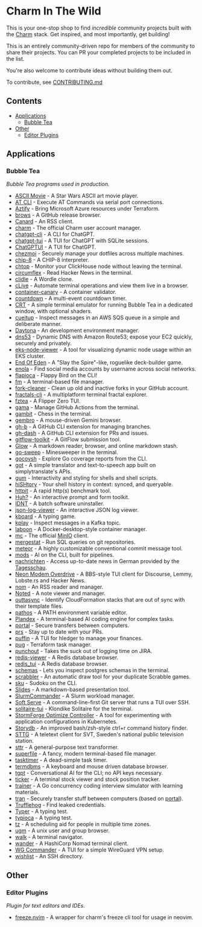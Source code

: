 <!--lint ignore double-link awesome-git-repo-age awesome-github -->
<!-- TODO: remove awesome-git-repo-age when repo is older than 30 days -->

# Charm In The Wild

This is your one-stop shop to find *incredible* community projects built with
the [Charm](https://github.com/charmbracelet/) stack. Get inspired, and most importantly, get building!

This is an entirely community-driven repo for members of the community to share
their projects. You can PR your completed projects to be included in the list.

You're also welcome to contribute ideas without building them out.

To contribute, see [CONTRIBUTING.md](./CONTRIBUTING.md)

## Contents

- [Applications](#applications)
  - [Bubble Tea](#bubble-tea)
- [Other](#other)
  - [Editor Plugins](#editor-plugins)

## Applications

### Bubble Tea

*Bubble Tea programs used in production.*

- [ASCII Movie](https://github.com/gabe565/ascii-movie) - A Star Wars ASCII art movie player.
- [AT CLI](https://github.com/daskycodes/at_cli) - Execute AT Commands via serial port connections.
- [Aztify](https://github.com/Azure/aztfy) - Bring Microsoft Azure resources under Terraform.
- [brows](https://github.com/rubysolo/brows) - A GitHub release browser.
- [Canard](https://github.com/mrusme/canard) - An RSS client.
- [charm](https://github.com/charmbracelet/charm) - The official Charm user account manager.
- [chatgpt-cli](https://github.com/j178/chatgpt) - A CLI for ChatGPT.
- [chatgpt-tui](https://github.com/tearingItUp786/chatgpt-tui) - A TUI for ChatGPT with SQLite sessions.
- [ChatGPTUI](https://github.com/dwisiswant0/chatgptui) - A TUI for ChatGPT.
- [chezmoi](https://github.com/twpayne/chezmoi) - Securely manage your dotfiles across multiple machines.
- [chip-8](https://github.com/braheezy/chip-8) - A CHIP-8 interpreter.
- [chtop](https://github.com/chhetripradeep/chtop) - Monitor your ClickHouse node without leaving the terminal.
- [circumflex](https://github.com/bensadeh/circumflex) - Read Hacker News in the terminal.
- [clidle](https://github.com/ajeetdsouza/clidle) - A Wordle clone.
- [cLive](https://github.com/koki-develop/clive) - Automate terminal operations and view them live in a browser.
- [container-canary](https://github.com/NVIDIA/container-canary) - A container validator.
- [countdown](https://github.com/aldernero/countdown) - A multi-event countdown timer.
- [CRT](https://github.com/BigJk/crt) - A simple terminal emulator for running Bubble Tea in a dedicated window, with optional shaders.
- [cueitup](https://github.com/dhth/cueitup) - Inspect messages in an AWS SQS queue in a simple and deliberate manner.
- [Daytona](https://github.com/daytonaio/daytona) - An development environment manager.
- [dns53](https://github.com/purpleclay/dns53) - Dynamic DNS with Amazon Route53; expose your EC2 quickly, securely and privately.
- [eks-node-viewer](https://github.com/awslabs/eks-node-viewer) - A tool for visualizing dynamic node usage within an EKS cluster.
- [End Of Eden](https://github.com/BigJk/end_of_eden) - A "Slay the Spire"-like, roguelike deck-builder game.
- [enola](https://github.com/sherlock-project/enola) - Find social media accounts by username across social networks.
- [flapioca](https://github.com/kbrgl/flapioca) - Flappy Bird on the CLI!
- [fm](https://github.com/knipferrc/fm) - A terminal-based file manager.
- [fork-cleaner](https://github.com/caarlos0/fork-cleaner) - Clean up old and inactive forks in your GitHub account.
- [fractals-cli](https://github.com/MicheleFiladelfia/fractals-cli) - A multiplatform terminal fractal explorer.
- [fztea](https://github.com/jon4hz/fztea) - A Flipper Zero TUI.
- [gama](https://github.com/termkit/gama) - Manage GitHub Actions from the terminal.
- [gambit](https://github.com/maaslalani/gambit) - Chess in the terminal.
- [gembro](https://git.sr.ht/~rafael/gembro) - A mouse-driven Gemini browser.
- [gh-b](https://github.com/joaom00/gh-b) - A GitHub CLI extension for managing branches.
- [gh-dash](https://www.github.com/dlvhdr/gh-dash) - A GitHub CLI extension for PRs and issues.
- [gitflow-toolkit](https://github.com/mritd/gitflow-toolkit) - A GitFlow submission tool.
- [Glow](https://github.com/charmbracelet/glow) - A markdown reader, browser, and online markdown stash.
- [go-sweep](https://github.com/maxpaulus43/go-sweep) - Minesweeper in the terminal.
- [gocovsh](https://github.com/orlangure/gocovsh) - Explore Go coverage reports from the CLI.
- [got](https://github.com/fedeztk/got) - A simple translator and text-to-speech app built on simplytranslate's APIs.
- [gum](https://github.com/charmbracelet/gum) - Interactivity and styling for shells and shell scripts.
- [hiSHtory](https://github.com/ddworken/hishtory) - Your shell history in context: synced, and queryable.
- [httpit](https://github.com/gonetx/httpit) - A rapid http(s) benchmark tool.
- [Huh?](https://github.com/charmbracelet/huh) - An interactive prompt and form toolkit.
- [IDNT](https://github.com/r-darwish/idnt) - A batch software uninstaller.
- [json-log-viewer](https://github.com/hedhyw/json-log-viewer) - An interactive JSON log viewer.
- [kboard](https://github.com/CamiloGarciaLaRotta/kboard) - A typing game.
- [kplay](https://github.com/dhth/kplay) - Inspect messages in a Kafka topic.
- [laboon](https://github.com/arisnacg/laboon) - A Docker-desktop-style container manager.
- [mc](https://github.com/minio/mc) - The official [MinIO](https://min.io) client.
- [mergestat](https://github.com/mergestat/mergestat) - Run SQL queries on git repositories.
- [meteor](https://github.com/stefanlogue/meteor) - A highly customizable conventional commit message tool.
- [mods](https://github.com/charmbracelet/mods) - AI on the CLI, built for pipelines.
- [nachrichten](https://github.com/zMoooooritz/nachrichten) - Access up-to-date news in German provided by the [Tagesschau](https://www.tagesschau.de/).
- [Neon Modem Overdrive](https://github.com/mrusme/neonmodem) - A BBS-style TUI client for Discourse, Lemmy, Lobste.rs and Hacker News.
- [nom](https://github.com/guyfedwards/nom) - An RSS reader and manager.
- [Noted](https://github.com/torbratsberg/noted) - A note viewer and manager.
- [outtasync](https://github.com/dhth/outtasync) - Identify CloudFormation stacks that are out of sync with their template files.
- [pathos](https://github.com/chip/pathos) - A PATH environment variable editor.
- [Plandex](https://github.com/plandex-ai/plandex) - A terminal-based AI coding engine for complex tasks.
- [portal](https://github.com/ZinoKader/portal) - Secure transfers between computers.
- [prs](https://github.com/dhth/prs) - Stay up to date with your PRs.
- [puffin](https://github.com/siddhantac/puffin) - A TUI for hledger to manage your finances.
- [pug](https://github.com/leg100/pug) - Terraform task manager.
- [punchout](https://github.com/dhth/punchout) - Takes the suck out of logging time on JIRA.
- [redis-viewer](https://github.com/SaltFishPr/redis-viewer) - A Redis database browser.
- [redis_tui](https://github.com/mat2cc/redis_tui) - A Redis database browser.
- [schemas](https://github.com/dhth/schemas) - Lets you inspect postgres schemas in the terminal.
- [scrabbler](https://github.com/wI2L/scrabbler) - An automatic draw tool for your duplicate Scrabble games.
- [sku](https://github.com/fedeztk/sku) - Sudoku on the CLI.
- [Slides](https://github.com/maaslalani/slides) - A markdown-based presentation tool.
- [SlurmCommander](https://github.com/CLIP-HPC/SlurmCommander) - A Slurm workload manager.
- [Soft Serve](https://github.com/charmbracelet/soft-serve) - A command-line-first Git server that runs a TUI over SSH.
- [solitaire-tui](https://github.com/brianstrauch/solitaire-tui) - Klondike Solitaire for the terminal.
- [StormForge Optimize Controller](https://github.com/thestormforge/optimize-controller) - A tool for experimenting with application configurations in Kubernetes.
- [Storydb](https://github.com/grrlopes/storydb) - An improved bash/zsh-style ctrl+r command history finder.
- [STTG](https://github.com/wille1101/sttg) - A teletext client for SVT, Sweden's national public television station.
- [sttr](https://github.com/abhimanyu003/sttr) - A general-purpose text transformer.
- [superfile](https://github.com/MHNightCat/superfile) - A fancy, modern terminal-based file manager.
- [tasktimer](https://github.com/caarlos0/tasktimer) - A dead-simple task timer.
- [termdbms](https://github.com/mathaou/termdbms) - A keyboard and mouse driven database browser.
- [tgpt](https://github.com/aandrew-me/tgpt) - Conversational AI for the CLI; no API keys necessary.
- [ticker](https://github.com/achannarasappa/ticker) - A terminal stock viewer and stock position tracker.
- [trainer](https://github.com/rusinikita/trainer) - A Go concurrency coding interview simulator with learning materials.
- [tran](https://github.com/abdfnx/tran) - Securely transfer stuff between computers (based on [portal](https://github.com/ZinoKader/portal)).
- [Trufflehog](https://github.com/trufflesecurity/trufflehog) - Find leaked credentials.
- [Typer](https://github.com/maaslalani/typer) - A typing test.
- [typioca](https://github.com/bloznelis/typioca) - A typing test.
- [tz](https://github.com/oz/tz) - A scheduling aid for people in multiple time zones.
- [ugm](https://github.com/ariasmn/ugm) - A unix user and group browser.
- [walk](https://github.com/antonmedv/walk) - A terminal navigator.
- [wander](https://github.com/robinovitch61/wander) - A HashiCorp Nomad terminal client.
- [WG Commander](https://github.com/AndrianBdn/wg-cmd) - A TUI for a simple WireGuard VPN setup.
- [wishlist](https://github.com/charmbracelet/wishlist) - An SSH directory.

## Other

### Editor Plugins

*Plugin for text editors and IDEs.*

- [freeze.nvim](https://github.com/charm-community/freeze.nvim) -  A wrapper for charm's freeze cli tool for usage in neovim.

